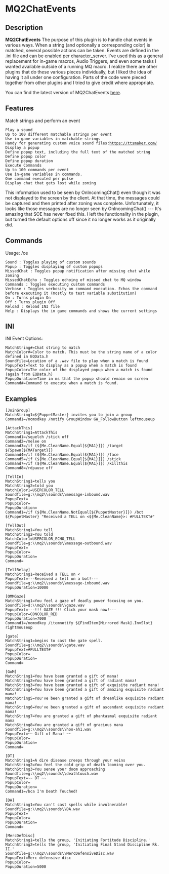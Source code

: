 # MQ2ChatEvents

## Description

**MQ2ChatEvents** The purpose of this plugin is to handle chat events in various ways. When a string (and optionally a corresponding color) is matched, several possible actions can be taken. Events are defined in the .ini file and can be enabled per character\_server. I've used this as a general replacement for in-game macros, Audio Triggers, and even some tasks I wanted available outside of a running MQ macro. I realize there are other plugins that do these various pieces individually, but I liked the idea of having it all under one configuration. Parts of the code were pieced together from other plugins and I tried to give credit where appropriate.

You can find the latest version of MQ2ChatEvents [here](https://macroquest.org/phpBB3/viewtopic.php?f=50&t=18906&hilit=mq2chatevents).

## Features

Match strings and perform an event

`Play a sound`<br>
`Up to 100 different matchable strings per event`<br>
`Use in-game variables in matchable strings`<br>
`Handy for generating custom voice sound files:`[`https://ttsmaker.com/`](https://ttsmaker.com/)<br>
`Display a popup`<br>
`Define popup text, including the full text of the matched string`<br>
`Define popup color`<br>
`Define popup duration`<br>
`Execute Commands`<br>
`Up to 100 commands per event`<br>
`Use in-game variables in commands.`<br>
`One command executed per pulse`<br>
`Display chat that gets lost while zoning`<br>

This information used to be seen by OnIncomingChat() even though it was not displayed to the screen by the client. At that time, the messages could be captured and then printed after zoning was complete. Unfortunately, it looks like those messages are no longer seen by OnIncomingChat() --- It's amazing that SOE has never fixed this. I left the functionality in the plugin, but turned the default options off since it no longer works as it originally did.

## Commands

Usage: /ce

`Sound : Toggles playing of custom sounds`<br>
`Popup : Toggles displaying of custom popups`<br>
`MissedChat : Toggles popup notification after missing chat while zoning`<br>
`MissedChatEcho : Toggles echoing of missed chat to MQ window`<br>
`Commands : Toggles executing custom commands`<br>
`Verbose : Toggles verbosity on command execution. Echos the command before executing it (mostly to test variable substitution)`<br>
`On : Turns plugin On`<br>
`Off : Turns plugin Off`<br>
`Reload : Reload INI file`<br>
`Help : Displays the in game commands and shows the current settings`<br>

## INI

INI Event Options:

`MatchString#=Chat string to match`<br>
`MatchColor#=Color to match. This must be the string name of a color defined in EQData.h`<br>
`Soundfile=Location of a .wav file to play when a match is found`<br>
`PopupText=Text to display as a popup when a match is found`<br>
`PopupColor=The color of the displayed popup when a match is found (again from EQData.h)`<br>
`PopupDuration=Time in ms that the popup should remain on screen`<br>
`Command#=Command to execute when a match is found.`<br>

## Examples

`[JoinGroup]`<br>
`MatchString1=${PuppetMaster} invites you to join a group`<br>
`Command1=/nomodkey /notify GroupWindow GW_FollowButton leftmouseup`<br>

`[AttackThis]`<br>
`MatchString1=AttackThis`<br>
`Command1=/squelch /stick off`<br>
`Command2=/melee on`<br>
`Command3=/if (${Me.CleanName.Equal[${MA1}]}) /target ${Spawn[${MATarget}]}`<br>
`Command4=/if (${Me.CleanName.Equal[${MA1}]}) /face`<br>
`Command5=/if (${Me.CleanName.Equal[${MA1}]}) /stick`<br>
`Command7=/if (${Me.CleanName.Equal[${MA1}]}) /killthis`<br>
`Command8=/rdpause off`

`[TellIn]`<br>
`MatchString1=tells you`<br>
`MatchString2=told you`<br>
`MatchColor1=USERCOLOR_TELL`<br>
`Soundfile=g:\\mq2\\sounds\\message-inbound.wav`<br>
`PopupText=`<br>
`PopupColor=`<br>
`PopupDuration=`<br>
`Command1=/if (${Me.CleanName.NotEqual[${PuppetMaster}]}) /bct ${PuppetMaster} "Received a TELL on <${Me.CleanName}>: #FULLTEXT#"`<br>

`[TellOut]`<br>
`MatchString1=You tell`<br>
`MatchString2=You told`<br>
`MatchColor1=USERCOLOR_ECHO_TELL`<br>
`Soundfile=g:\\mq2\\sounds\\message-outbound.wav`<br>
`PopupText=`<br>
`PopupColor=`<br>
`PopupDuration=`<br>
`Command=`<br>

`[TellRelay]`<br>
`MatchString1=Received a TELL on <`<br>
`PopupText=---Received a tell on a bot!---`<br>
`Soundfile=g:\\mq2\\sounds\\message-inbound.wav`<br>
`PopupDuration=10000`<br>

`[OMMGaze]`<br>
`MatchString1=You feel a gaze of deadly power focusing on you.`<br>
`Soundfile=d:\\mq2\\sounds\\gaze.wav`<br>
`PopupText=---!!! GAZE !!! Click your mask now!---`<br>
`PopupColor=CONCOLOR_RED`<br>
`PopupDuration=7000`<br>
`Command1=/nomodkey /itemnotify ${FindItem[Mirrored Mask].InvSlot} rightmouseup`<br>

`[gate]`<br>
`MatchString1=begins to cast the gate spell.`<br>
`Soundfile=g:\\mq2\\sounds\\gate.wav`<br>
`PopupText=#FULLTEXT#`<br>
`PopupColor=`<br>
`PopupDuration=`<br>
`Command=`<br>

`[GoM]`<br>
`MatchString1=You have been granted a gift of mana!`<br>
`MatchString2=You have been granted a gift of radiant mana!`<br>
`MatchString3=You have been granted a gift of exquisite radiant mana!`<br>
`MatchString4=You have been granted a gift of amazing exquisite radiant mana!`<br>
`MatchString5=You've been granted a gift of dreamlike exquisite radiant mana!`<br>
`MatchString6=You've been granted a gift of ascendant exquisite radiant mana!`<br>
`MatchString7=You are granted a gift of phantasmal exquisite radiant mana`<br>
`MatchString8=You are granted a gift of gracious mana`<br>
`Soundfile=g:\\mq2\\sounds\\hoo-ah1.wav`<br>
`PopupText=~~ Gift of Mana! ~~`<br>
`PopupColor=`<br>
`PopupDuration=`<br>
`Command=`<br>

`[DT]`<br>
`MatchString1=A dire disease creeps through your veins`<br>
`MatchString2=You feel the cold grip of death looming over you.`<br>
`MatchString3=You sense your doom approaching`<br>
`Soundfile=g:\\mq2\\sounds\\deathtouch.wav`<br>
`PopupText=~~ DT ~~`<br>
`PopupColor=`<br>
`PopupDuration=`<br>
`Command1=/bca I'm Death Touched!`<br>

`[DA]`<br>
`MatchString1=You can't cast spells while invulnerable!`<br>
`Soundfile=g:\\mq2\\sounds\\DA.wav`<br>
`PopupText=`<br>
`PopupColor=`<br>
`PopupDuration=`<br>
`Command=`<br>

`[MercDefDisc]`<br>
`MatchString1=tells the group, 'Initiating Fortitude Discipline.'`<br>
`MatchString2=tells the group, 'Initiating Final Stand Discipline Rk. II.'`<br>
`Soundfile=g:\\mq2\\sounds\\MercDefensiveDisc.wav`<br>
`PopupText=Merc defensive disc`<br>
`PopupColor=`<br>
`PopupDuration=5000`<br>

